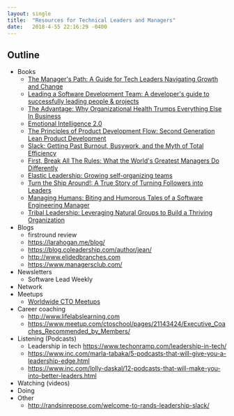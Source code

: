 ```yaml
---
layout: single
title:  "Resources for Technical Leaders and Managers"
date:   2018-4-55 22:16:29 -0400
---
```


## Outline
- Books
  - [The Manager's Path: A Guide for Tech Leaders Navigating Growth and Change](https://www.amazon.com/Managers-Path-Leaders-Navigating-Growth/dp/1491973897)
  - [Leading a Software Development Team: A developer's guide to successfully leading people & projects](https://www.amazon.com/Leading-Software-Development-Team-successfully/dp/0201675269)
  - [The Advantage: Why Organizational Health Trumps Everything Else In Business](https://www.amazon.com/Advantage-Organizational-Health-Everything-Business/dp/1491510803)
  - [Emotional Intelligence 2.0](https://www.amazon.com/Emotional-Intelligence-NONE-Travis-Bradberry/dp/0974320625)
  - [The Principles of Product Development Flow: Second Generation Lean Product Development](https://www.amazon.com/gp/aw/d/1935401009)
  - [Slack: Getting Past Burnout, Busywork, and the Myth of Total Efficiency](https://www.amazon.com/Slack-Getting-Burnout-Busywork-Efficiency/dp/0767907698)
  - [First, Break All The Rules: What the World's Greatest Managers Do Differently](https://www.amazon.com/First-Break-All-Rules-Differently/dp/1595621113)
  - [Elastic Leadership: Growing self-organizing teams](https://www.manning.com/books/elastic-leadership)
  - [Turn the Ship Around!: A True Story of Turning Followers into Leaders](https://www.amazon.com/Turn-Ship-Around-Turning-Followers/dp/1591846404)
  - [Managing Humans: Biting and Humorous Tales of a Software Engineering Manager](https://www.amazon.com/Managing-Humans-Humorous-Software-Engineering/dp/1430243147)
  - [Tribal Leadership: Leveraging Natural Groups to Build a Thriving Organization](https://www.amazon.com/Tribal-Leadership-Leveraging-Thriving-Organization/dp/0061251321)
- Blogs
  - firstround review
  - https://larahogan.me/blog/
  - https://blog.coleadership.com/author/jean/
  - http://www.elidedbranches.com
  - https://www.managersclub.com/
- Newsletters
  - Software Lead Weekly
- Network
- Meetups
  - [Worldwide CTO Meetups](https://www.meetup.com/topics/cto/)
- Career coaching
  - http://www.lifelabslearning.com
  - https://www.meetup.com/ctoschool/pages/21143424/Executive_Coaches_Recommended_by_Members/
- Listening (Podcasts)
  - Leadership in tech https://www.techonramp.com/leadership-in-tech/
  - https://www.inc.com/marla-tabaka/5-podcasts-that-will-give-you-a-leadership-edge.html
  - https://www.inc.com/lolly-daskal/12-podcasts-that-will-make-you-into-better-leaders.html
- Watching (videos)
- Doing
- Other
  - http://randsinrepose.com/welcome-to-rands-leadership-slack/

